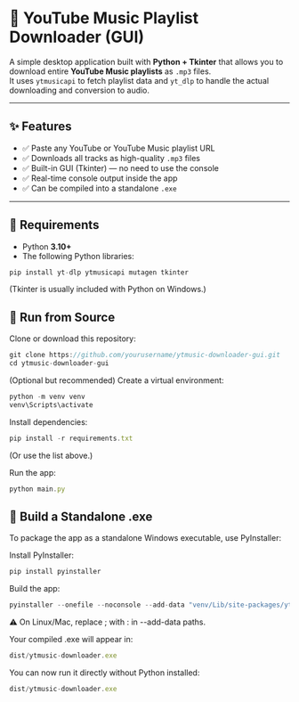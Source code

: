 # 🎵 YouTube Music Playlist Downloader (GUI)

A simple desktop application built with **Python + Tkinter** that allows you to download entire **YouTube Music playlists** as `.mp3` files.  
It uses `ytmusicapi` to fetch playlist data and `yt_dlp` to handle the actual downloading and conversion to audio.

---

## ✨ Features

- ✅ Paste any YouTube or YouTube Music playlist URL  
- ✅ Downloads all tracks as high-quality `.mp3` files  
- ✅ Built-in GUI (Tkinter) — no need to use the console  
- ✅ Real-time console output inside the app  
- ✅ Can be compiled into a standalone `.exe`

---

## 🧩 Requirements

- Python **3.10+**
- The following Python libraries:

```javascript
pip install yt-dlp ytmusicapi mutagen tkinter
```
(Tkinter is usually included with Python on Windows.)

## 🚀 Run from Source
Clone or download this repository:

```javascript
git clone https://github.com/yourusername/ytmusic-downloader-gui.git
cd ytmusic-downloader-gui
```
(Optional but recommended) Create a virtual environment:

```javascript
python -m venv venv
venv\Scripts\activate
```
Install dependencies:

```javascript
pip install -r requirements.txt
```
(Or use the list above.)

Run the app:

```javascript
python main.py
```
## 🧱 Build a Standalone .exe
To package the app as a standalone Windows executable, use PyInstaller:

Install PyInstaller:

```javascript
pip install pyinstaller
```
Build the app:

```javascript
pyinstaller --onefile --noconsole --add-data "venv/Lib/site-packages/ytmusicapi;ytmusicapi" --add-data "venv/Lib/site-packages/yt_dlp;yt_dlp" --name "ytmusic-downloader" main.py
```
⚠️ On Linux/Mac, replace ; with : in --add-data paths.

Your compiled .exe will appear in:

```javascript
dist/ytmusic-downloader.exe
```
You can now run it directly without Python installed:

```javascript
dist/ytmusic-downloader.exe
```